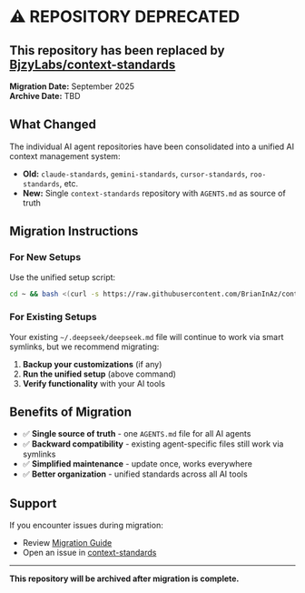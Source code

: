 # ⚠️ REPOSITORY DEPRECATED

## This repository has been replaced by [BjzyLabs/context-standards](https://github.com/BjzyLabs/context-standards)

**Migration Date:** September 2025  
**Archive Date:** TBD

## What Changed

The individual AI agent repositories have been consolidated into a unified AI context management system:

- **Old:** `claude-standards`, `gemini-standards`, `cursor-standards`, `roo-standards`, etc.
- **New:** Single `context-standards` repository with `AGENTS.md` as source of truth

## Migration Instructions

### For New Setups
Use the unified setup script:
```bash
cd ~ && bash <(curl -s https://raw.githubusercontent.com/BrianInAz/context-standards/main/setup-ai-context.sh)
```

### For Existing Setups
Your existing `~/.deepseek/deepseek.md` file will continue to work via smart symlinks, but we recommend migrating:

1. **Backup your customizations** (if any)
2. **Run the unified setup** (above command)
3. **Verify functionality** with your AI tools

## Benefits of Migration

- ✅ **Single source of truth** - one `AGENTS.md` file for all AI agents
- ✅ **Backward compatibility** - existing agent-specific files still work via symlinks  
- ✅ **Simplified maintenance** - update once, works everywhere
- ✅ **Better organization** - unified standards across all AI tools

## Support

If you encounter issues during migration:
- Review [Migration Guide](https://github.com/BrianInAz/context-standards/blob/main/MIGRATION.md)
- Open an issue in [context-standards](https://github.com/BrianInAz/context-standards/issues)

---
**This repository will be archived after migration is complete.**
